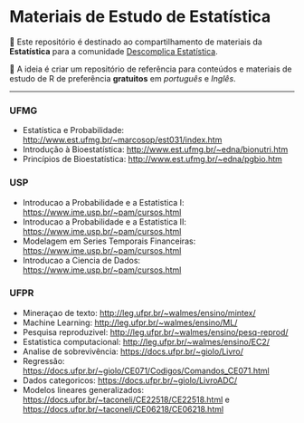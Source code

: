
# Materiais de Estudo de Estatística

:file_folder: Este repositório é destinado ao compartilhamento de materiais da **Estatística** para a comunidade
[Descomplica Estatística](https://www.instagram.com/descomplicaestatistica/). 

:pushpin: A ideia é criar um repositório de referência para conteúdos e materiais de estudo de R de preferência **gratuitos** em *português* e *Inglês*. 

------


### UFMG
- Estatística e Probabilidade: http://www.est.ufmg.br/~marcosop/est031/index.htm
- Introdução à Bioestatística: http://www.est.ufmg.br/~edna/bionutri.htm
- Princípios de Bioestatística: http://www.est.ufmg.br/~edna/pgbio.htm

### USP
- Introducao a Probabilidade e a Estatistica I: https://www.ime.usp.br/~pam/cursos.html
- Introducao a Probabilidade e a Estatistica II: https://www.ime.usp.br/~pam/cursos.html
- Modelagem em Series Temporais Financeiras: https://www.ime.usp.br/~pam/cursos.html
- Introducao a Ciencia de Dados: https://www.ime.usp.br/~pam/cursos.html


### UFPR
- Mineraçao de texto: http://leg.ufpr.br/~walmes/ensino/mintex/
- Machine Learning: http://leg.ufpr.br/~walmes/ensino/ML/
- Pesquisa reproduzivel: http://leg.ufpr.br/~walmes/ensino/pesq-reprod/
- Estatistica computacional: http://leg.ufpr.br/~walmes/ensino/EC2/
- Analise de sobrevivência: https://docs.ufpr.br/~giolo/Livro/
- Regressão: https://docs.ufpr.br/~giolo/CE071/Codigos/Comandos_CE071.html
- Dados categoricos: https://docs.ufpr.br/~giolo/LivroADC/
- Modelos lineares generalizados: https://docs.ufpr.br/~taconeli/CE22518/CE22518.html e https://docs.ufpr.br/~taconeli/CE06218/CE06218.html

 

